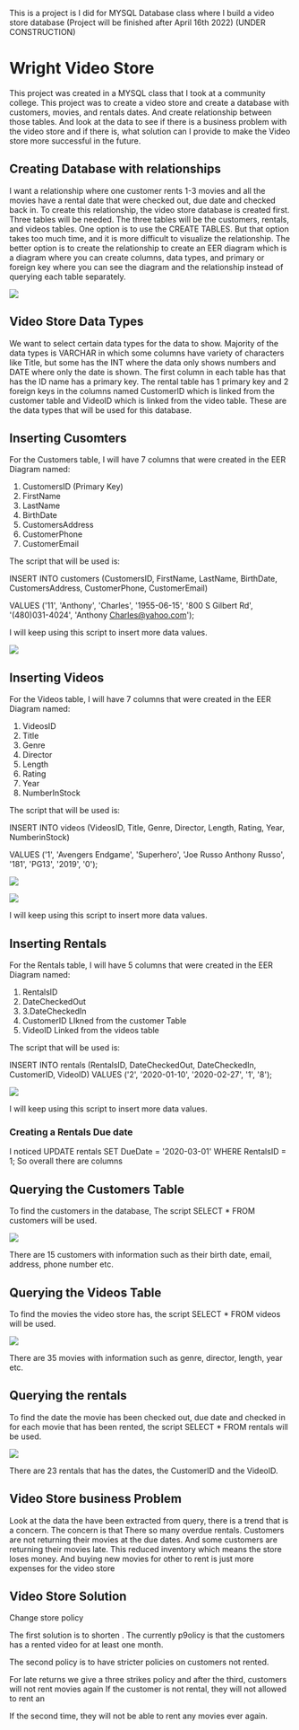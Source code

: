 This is a project is I did for MYSQL Database class where I build a video store database (Project will be finished after April 16th 2022)
(UNDER CONSTRUCTION)
# Wright Video Store

This project was created in a MYSQL class that I took at a community college. This project was to create a video store and create a database with customers, movies, and rentals dates. And create relationship between those tables. And look at the data to see if there is a business problem with the video store and if there is, what solution can I provide to make the Video store more successful in the future.

## Creating Database with relationships

I want a relationship where one customer rents 1-3 movies and all the movies have a rental date that were checked out, due date and checked back in. To create this relationship, the video store database is created first. Three tables will be needed. The three tables will be the customers, rentals, and videos tables. One option is to use the CREATE TABLES. But that option takes too much time, and it is more difficult to visualize the relationship. The better option is to create the relationship to create an EER diagram which is a diagram where you can create columns, data types, and primary or foreign key where you can see the diagram and the relationship instead of querying each table separately.

![](Video%20Store%20Diagram.png)

## Video Store Data Types
We want to select certain data types for the data to show. Majority of the data types is VARCHAR in which some columns have variety of characters like Title, but some has the INT where the data only shows numbers and DATE where only the date is shown. The first column in each table has that has the ID name has a primary key. The rental table has 1 primary key and 2 foreign keys in the columns named CustomerID which is linked from the customer table and VideoID which is linked from the video table. These are the data types that will be used for this database.


## Inserting Cusomters
For the Customers table, I will have 7 columns that were created in the EER Diagram named:
1. CustomersID	(Primary Key)
2. FirstName	
3. LastName	
4. BirthDate	
5. CustomersAddress	
6. CustomerPhone	
7. CustomerEmail

The script that will be used is:

INSERT INTO customers (CustomersID, FirstName, LastName, BirthDate, CustomersAddress, CustomerPhone, CustomerEmail)

VALUES ('11', 'Anthony', 'Charles', '1955-06-15',	'800 S Gilbert Rd',	'(480)031-4024', 'Anthony Charles@yahoo.com');

I will keep using this script to insert more data values.

![](Customer%20Data%20Values.png)

## Inserting Videos
For the Videos table, I will have 7 columns that were created in the EER Diagram named:
1. VideosID	
2. Title	
3. Genre	
4. Director	
5. Length	
6. Rating	
7. Year	
8. NumberInStock

The script that will be used is:

INSERT INTO videos (VideosID, Title, Genre, Director, Length, Rating, Year, NumberinStock)

VALUES ('1', 'Avengers Endgame', 'Superhero', 'Joe Russo Anthony Russo', '181',	'PG13',	'2019',	'0');

![](Videos%20Data%20Values.png)

![](Video%20Data%20Values%202.png)

I will keep using this script to insert more data values.
## Inserting Rentals
For the Rentals table, I will have 5 columns that were created in the EER Diagram named:

1. RentalsID	
2. DateCheckedOut
3. 3.DateCheckedIn	
4. CustomerID	LIkned from the customer Table
5. VideoID Linked from the videos table

The script that will be used is:

INSERT INTO rentals (RentalsID, DateCheckedOut, DateCheckedIn, CustomerID, VideoID)
VALUES ('2', '2020-01-10', '2020-02-27', '1', '8');

![](Rentals%20Data%20Values.png)

I will keep using this script to insert more data values.

### Creating a Rentals Due date
I noticed
UPDATE rentals SET DueDate = '2020-03-01' WHERE RentalsID = 1;
So overall there are columns

## Querying the Customers Table

To find the customers in the database, The script SELECT * FROM customers will be used.

![](Customers%20Data.png)

There are 15 customers with information such as their birth date, email, address, phone number etc.

## Querying the Videos Table

To find the movies the video store has, the script SELECT * FROM videos will be used.

![](Videos%20Data.png)

There are 35 movies with information such as genre, director, length, year etc.

## Querying the rentals

To find the date the movie has been checked out, due date and checked in for each movie that has been rented, the script SELECT * FROM rentals will be used.

![](Rentals%20Data.png)

There are 23 rentals that has the dates, the CustomerID and the VideoID.

## Video Store business Problem 
Look at the data the have been extracted from query, there is a trend that is a concern. The concern is that There so many overdue rentals. Customers are not returning their movies at the due dates. And some customers are returning their movies late. This reduced inventory which means the store loses money. And buying new movies for other to rent is just more expenses for the video store

## Video Store Solution
Change store policy

The first solution is to shorten . The currently p9olicy is that the customers has a rented video for at least one month.

The second policy is to have stricter policies on customers not rented.


For late returns we give a three strikes policy and after the third, customers will not rent movies again
If the customer is not rental, they will not allowed to rent an

If the second time, they will not be able to rent any movies ever again.

